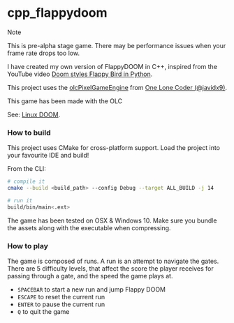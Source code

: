 # cpp_flappydoom

> [!NOTE]  
> This is pre-alpha stage game. There may be performance issues when your frame rate drops too low.

I have created my own version of FlappyDOOM in C++, inspired from the YouTube video [Doom styles Flappy Bird in Python][flappy-doom-py].

This project uses the [olcPixelGameEngine][pge] from [One Lone Coder (@javidx9)][yt].

This game has been made with the OLC 

See: [Linux DOOM][linux-doom].

### How to build
This project uses CMake for cross-platform support. Load the project into your favourite IDE and build!

From the CLI:

```bash
# compile it
cmake --build <build_path> --config Debug --target ALL_BUILD -j 14

# run it
build/bin/main<.ext>
```

The game has been tested on OSX & Windows 10. Make sure you bundle the assets along with the executable when compressing.

### How to play
The game is composed of runs. A run is an attempt to navigate the gates. There are 5 difficulty levels, that affect the score the player receives for passing through a gate, and the speed the game plays at.

* `SPACEBAR` to start a new run and jump Flappy DOOM
* `ESCAPE` to reset the current run
* `ENTER` to pause the current run
* `Q` to quit the game


[flappy-doom-py]: https://www.youtube.com/watch?v=HISF5Ddx7y4
[linux-doom]: https://github.com/id-Software/DOOM
[pge]: https://github.com/OneLoneCoder/olcPixelGameEngine/
[yt]: https://www.youtube.com/@javidx9